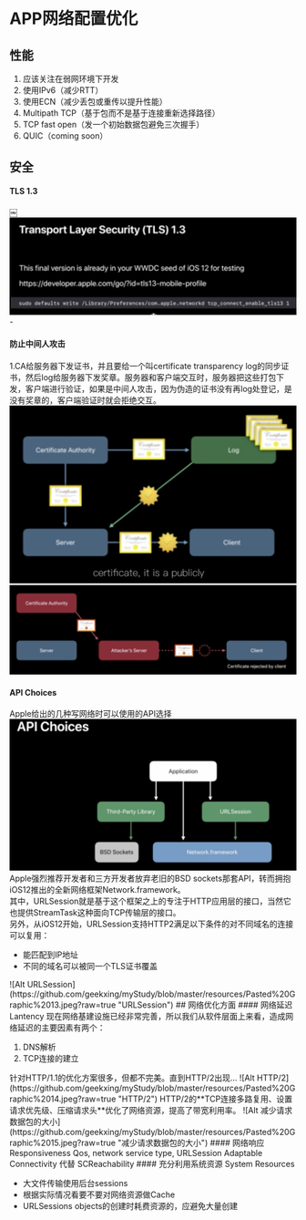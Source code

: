 # APP网络配置优化
## 性能
1. 应该关注在弱网环境下开发
2. 使用IPv6（减少RTT）
3. 使用ECN（减少丢包或重传以提升性能）
4. Multipath TCP（基于包而不是基于连接重新选择路径）
5. TCP fast open（发一个初始数据包避免三次握手）
6. QUIC（coming soon）

## 安全
#### TLS 1.3
￼![Alt tls1.3](https://github.com/geekxing/myStudy/blob/master/resources/tls1_3_1.jpeg?raw=true "tls1.3")-
#### 防止中间人攻击  
1.CA给服务器下发证书，并且要给一个叫certificate transparency log的同步证书，然后log给服务器下发奖章。服务器和客户端交互时，服务器把这些打包下发，客户端进行验证，如果是中间人攻击，因为伪造的证书没有再log处登记，是没有奖章的，客户端验证时就会拒绝交互。
![Alt 正规CA证书验证流程](https://github.com/geekxing/myStudy/blob/master/resources/Pasted%20Graphic%2010.jpeg?raw=true "正规CA证书验证流程")
![Alt 伪造CA证书验证流程](https://github.com/geekxing/myStudy/blob/master/resources/Pasted%20Graphic%2011.jpeg?raw=true "伪造CA证书验证流程")
#### API Choices  
Apple给出的几种写网络时可以使用的API选择
![Alt API Choices](https://github.com/geekxing/myStudy/blob/master/resources/Pasted%20Graphic%2012.jpeg?raw=true "API Choices")
Apple强烈推荐开发者和三方开发者放弃老旧的BSD sockets那套API，转而拥抱iOS12推出的全新网络框架Network.framework。  
其中，URLSession就是基于这个框架之上的专注于HTTP应用层的接口，当然它也提供StreamTask这种面向TCP传输层的接口。  
另外，从iOS12开始，URLSession支持HTTP2满足以下条件的对不同域名的连接可以复用：
<ul>
 <li>能匹配到IP地址</li>
 <li>不同的域名可以被同一个TLS证书覆盖</li>
</ul>
![Alt URLSession](https://github.com/geekxing/myStudy/blob/master/resources/Pasted%20Graphic%2013.jpeg?raw=true "URLSession")
## 网络优化方面
#### 网络延迟 Lantency
现在网络基建设施已经非常完善，所以我们从软件层面上来看，造成网络延迟的主要因素有两个：  
<ol>
<li>DNS解析</li>
<li>TCP连接的建立</li> 
</ol>
针对HTTP/1.1的优化方案很多，但都不完美。直到HTTP/2出现...
![Alt HTTP/2](https://github.com/geekxing/myStudy/blob/master/resources/Pasted%20Graphic%2014.jpeg?raw=true "HTTP/2")
HTTP/2的**TCP连接多路复用、设置请求优先级、压缩请求头**优化了网络资源，提高了带宽利用率。
![Alt 减少请求数据包的大小](https://github.com/geekxing/myStudy/blob/master/resources/Pasted%20Graphic%2015.jpeg?raw=true "减少请求数据包的大小")
#### 网络响应 Responsiveness
Qos, network service type, URLSession Adaptable Connectivity 代替 SCReachability
#### 充分利用系统资源 System Resources
<ul>
<li>大文件传输使用后台sessions</li>
<li>根据实际情况看要不要对网络资源做Cache</li>
<li>URLSessions objects的创建时耗费资源的，应避免大量创建</li>
</ul>
 
  

